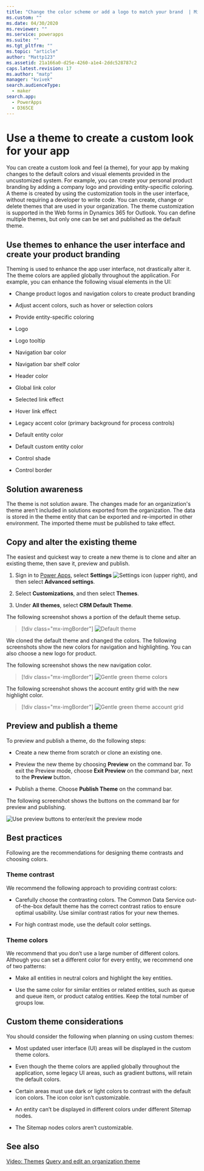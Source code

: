```yaml
---
title: "Change the color scheme or add a logo to match your brand  | MicrosoftDocs"
ms.custom: ""
ms.date: 04/30/2020
ms.reviewer: ""
ms.service: powerapps
ms.suite: ""
ms.tgt_pltfrm: ""
ms.topic: "article"
author: "Mattp123"
ms.assetid: 21a166a0-d25e-4260-a1e4-2ddc528787c2
caps.latest.revision: 17
ms.author: "matp"
manager: "kvivek"
search.audienceType: 
  - maker
search.app: 
  - PowerApps
  - D365CE
---
```

# Use a theme to create a custom look for your app

You can create a custom look and feel (a theme), for your app by making changes to the default colors and visual elements provided in the uncustomized system. For example, you can create your personal product branding by adding a company logo and providing entity-specific coloring. A theme is created by using the customization tools in the user interface, without requiring a developer to write code. You can create, change or delete themes that are used in your organization. The theme customization is supported in the Web forms in Dynamics 365 for Outlook. You can define multiple themes, but only one can be set and published as the default theme.  
  
<a name="UseThemes"></a>   
## Use themes to enhance the user interface and create your product branding  
 Theming is used to enhance the app user interface, not drastically alter it. The theme colors are applied globally throughout the application. For example, you can enhance the following visual elements in the UI:  
  
-   Change product logos and navigation colors to create product branding  
  
-   Adjust accent colors, such as hover or selection colors  
  
-   Provide entity-specific coloring  
    
-   Logo  
  
-   Logo tooltip  
  
-   Navigation bar color  
  
-   Navigation bar shelf color
  
-   Header color  
  
-   Global link color  
  
-   Selected link effect  
  
-   Hover link effect  
  
-   Legacy accent color (primary background for process controls)  
  
-   Default entity color  
  
-   Default custom entity color  
  
-   Control shade  
  
-   Control border  
  
<a name="Solution"></a>   
## Solution awareness  
 The theme is not solution aware. The changes made for an organization's theme aren’t included in  solutions exported from the organization. The data is stored in the theme entity that can be exported and re-imported in other environment. The imported theme must be published to take effect.  
  
<a name="CloneAlter"></a>   
## Copy and alter the existing theme  
 The easiest and quickest way to create a new theme is to clone and alter an existing theme, then save it, preview and publish. 
 
1. Sign in to [Power Apps](https://make.powerapps.com/?utm_source=padocs&utm_medium=linkinadoc&utm_campaign=referralsfromdoc), select **Settings** ![Settings icon](../model-driven-apps/media/powerapps-gear.png) (upper right), and then select **Advanced settings**.

2. Select **Customizations**, and then select **Themes**.

3. Under **All themes**, select **CRM Default Theme**. 

The following screenshot shows a portion of the default theme setup.  

> [!div class="mx-imgBorder"] 
> ![Default theme](media/default-theme.png) 
  
 We cloned the default theme and changed the colors. The following screenshots show the new colors for navigation and highlighting. You can also choose a new logo for product.  
  
 The following screenshot shows the new navigation color.  
 
 > [!div class="mx-imgBorder"] 
 > ![Gentle green theme colors](media/theme-gentle-green.png "Gentle green theme colors")  
  
 The following screenshot shows the account entity grid with the new highlight color.  
 
 > [!div class="mx-imgBorder"] 
 > ![Gentle green theme account grid](media/themes-gentle-green-account-grid.png "Gentle green theme account grid")  
  
<a name="Publish"></a>   
## Preview and publish a theme  
 To preview and publish a theme, do the following steps:  
  
-   Create a new theme from scratch or clone an existing one.  
  
-   Preview the new theme by choosing **Preview** on the command bar. To exit the Preview mode, choose **Exit Preview** on the command bar, next to the **Preview** button.  
  
-   Publish a theme. Choose **Publish Theme** on the command bar.  
  
 The following screenshot shows the buttons on the command bar for preview and publishing.  
  
 ![Use preview buttons to enter&#47;exit the preview mode](media/themes-preview-buttons.PNG "Use preview buttons to enter/exit the preview mode")  
  
<a name="BestPracticies"></a>   
## Best practices  
 Following are the recommendations for designing theme contrasts and choosing colors.  
  
### Theme contrast  
 We recommend the following approach to providing contrast colors:  
  
-   Carefully choose the contrasting colors. The Common Data Service out-of-the-box default theme has the correct contrast ratios to ensure optimal usability. Use similar contrast ratios for your new themes.  
  
-   For high contrast mode, use the default color settings.  
  
### Theme colors  
 We recommend that you don’t use a large number of different colors. Although you can set a different color for every entity, we recommend one of two patterns:  
  
-   Make all entities in neutral colors and highlight the key entities.  
  
-   Use the same color for similar entities or related entities, such as queue and queue item, or product catalog entities. Keep the total number of groups low.  
  
<a name="Considerations"></a>   
## Custom theme considerations  
 You should consider the following when planning on using custom themes:  
  
-   Most updated user interface (UI) areas will be displayed in the custom theme colors.  
  
-   Even though the theme colors are applied globally throughout the application, some legacy UI areas, such as gradient buttons, will retain the default colors.  
  
-   Certain areas must use dark or light colors to contrast with the default icon colors. The icon color isn’t customizable.  
  
-   An entity can’t be displayed in different colors under different Sitemap nodes.  
  
-   The Sitemap nodes colors aren’t customizable.  
  
## See also  
         
 [Video: Themes](https://go.microsoft.com/fwlink/p/?LinkId=529568)
 [Query and edit an organization theme](https://docs.microsoft.com/dynamics365/customer-engagement/developer/customize-dev/query-and-edit-an-organization-theme)


